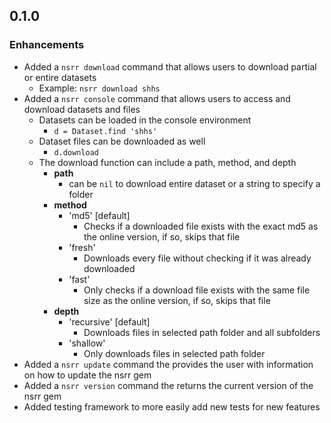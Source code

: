 ## 0.1.0

### Enhancements
- Added a `nsrr download` command that allows users to download partial or entire datasets
  - Example: `nsrr download shhs`
- Added a `nsrr console` command that allows users to access and download datasets and files
  - Datasets can be loaded in the console environment
    - `d = Dataset.find 'shhs'`
  - Dataset files can be downloaded as well
    - `d.download`
  - The download function can include a path, method, and depth
    - **path**
      - can be `nil` to download entire dataset or a string to specify a folder
    - **method**
      - 'md5' [default]
        - Checks if a downloaded file exists with the exact md5 as the online version, if so, skips that file
      - 'fresh'
        - Downloads every file without checking if it was already downloaded
      - 'fast'
        - Only checks if a download file exists with the same file size as the online version, if so, skips that file
    - **depth**
      - 'recursive' [default]
        - Downloads files in selected path folder and all subfolders
      - 'shallow'
        - Only downloads files in selected path folder
- Added a `nsrr update` command the provides the user with information on how to update the nsrr gem
- Added a `nsrr version` command the returns the current version of the nsrr gem
- Added testing framework to more easily add new tests for new features
